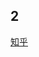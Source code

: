 <!--
 * @Author: yanglilong yanglilong@uino.com
 * @Date: 2023-02-18 17:08:34
 * @LastEditors: yanglilong yanglilong@uino.com
 * @LastEditTime: 2023-02-18 17:10:12
 * @FilePath: /blog/docs/debug/note.md
 * @Description: 这是默认设置,请设置`customMade`, 打开koroFileHeader查看配置 进行设置: https://github.com/OBKoro1/koro1FileHeader/wiki/%E9%85%8D%E7%BD%AE
-->

## 2

[知乎](https://www.zhihu.com/collection/710200228?page=2)
